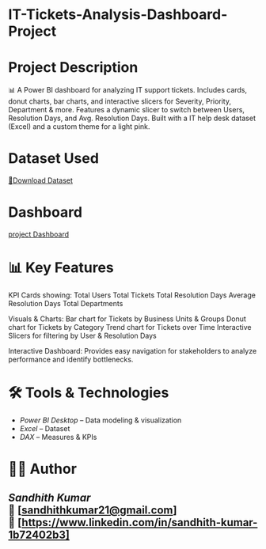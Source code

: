 # IT-Tickets-Analysis-Dashboard-Project
# Project Description 
📊 A Power BI dashboard for analyzing IT support tickets. Includes cards, donut charts, bar charts, and interactive slicers for Severity, Priority, Department &amp; more. Features a dynamic  slicer to switch between Users, Resolution Days, and Avg. Resolution Days.  Built with a IT help desk dataset (Excel) and a custom theme for a light pink.
# Dataset Used
  [📂Download
  Dataset](https://github.com/SandhithKumar13/IT-Tickets-Analysis-Dashboard-Project-/blob/2c3302547fcb9390a356976c99c8c9fc8e193f9a/IT-Help-Desk.xlsx)
# Dashboard
  [project
  Dashboard](https://github.com/SandhithKumar13/IT-Tickets-Analysis-Dashboard-Project-/blob/42ab6f6aa63c6cdef17c4ec9a77e83810a3eec2f/Spec.PNG)
# 📊 Key Features

KPI Cards showing:
Total Users
Total Tickets
Total Resolution Days
Average Resolution Days
Total Departments

Visuals & Charts:
Bar chart for Tickets by Business Units & Groups
Donut chart for Tickets by Category
Trend chart for Tickets over Time
Interactive Slicers for filtering by User & Resolution Days

Interactive Dashboard: Provides easy navigation for stakeholders to analyze performance and identify bottlenecks.

# 🛠 Tools & Technologies  
- *Power BI Desktop* – Data modeling & visualization  
- *Excel* – Dataset  
- *DAX* – Measures & KPIs  

# 👨‍💻 Author  
*Sandhith Kumar*  
📧 [sandhithkumar21@gmail.com]  
💼 [https://www.linkedin.com/in/sandhith-kumar-1b72402b3]
---

